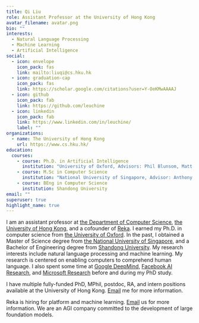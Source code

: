 ```yaml
---
title: Qi Liu
role: Assistant Professor at the University of Hong Kong
avatar_filename: avatar.png
bio: ""
interests:
  - Natural Language Processing
  - Machine Learning
  - Artificial Intelligence
social:
  - icon: envelope
    icon_pack: fas
    link: mailto:liuqi@cs.hku.hk
  - icon: graduation-cap
    icon_pack: fas
    link: https://scholar.google.com/citations?user=Y-OeKMwAAAAJ
  - icon: github
    icon_pack: fab
    link: https://github.com/leuchine
  - icon: linkedin
    icon_pack: fab
    link: https://www.linkedin.com/in/leuchine/
    label: ""
organizations:
  - name: The University of Hong Kong
    url: https://www.cs.hku.hk/
education:
  courses:
    - course: Ph.D. in Artificial Intelligence
      institution: "University of Oxford, Advisors: Phil Blunsom, Matt Kusner"
    - course: M.Sc in Computer Science
      institution: "National University of Singapore, Advisor: Anthony K.H. Tung"
    - course: BEng in Computer Science
      institution: Shandong University
email: ""
superuser: true
highlight_name: true
---
```

<p>I am an assistant professor at <a href="https://www.cs.hku.hk/">the Department of Computer Science</a>, <a href="https://www.hku.hk/">the University of Hong Kong</a>, and a cofounder of <a href="http://reka.ai/">Reka</a>. I earned my Ph.D. in
computer science from <a href="https://www.ox.ac.uk/">the University of Oxford</a>. In the past, I obtained a Master of Science degree from <a href="https://nus.edu.sg/">the National University of Singapore</a>, and a Bachelor of Engineering degree from <a href="https://www.sdu.edu.cn/">Shandong University</a>. My research interests include natural language processing and machine learning. My research is centered on enabling computers to comprehend human language. I also spent some time at <a href="https://deepmind.com/">Google DeepMind</a>, <a href="https://research.facebook.com/">Facebook AI Research</a>, and <a href="https://www.microsoft.com/en-us/research/">Microsoft Research</a> before and during my PhD study.</p>

<p>I have multiple fully-funded PhD, MPhil, postdoc, RA, and intern positions available at the University of Hong Kong. <a href="mailto:liuqi@cs.hku.hk">Email</a> me for more information.</p>

<p>Reka is hiring for platform and machine learning. <a href="mailto:contact@reka.ai">Email</a> us for more information. We are an AGI company committed to the development of large foundation models.</p>
